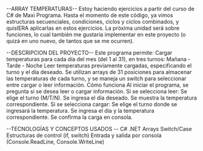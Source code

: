 --ARRAY TEMPERATURAS--
Estoy haciendo ejercicios a partir del curso de C# de Maxi Programa.
Hasta el momento de este código, ya vimos estructuras secuenciales, condiciones, ciclos y ciclos combinados, y quisIERA aplicarlas en estos ejercicios.
La próxima unidad será sobre funciones, lo cual también me gustaría implementar en este proyecto (o quizá en uno nuevo, de tantos que se me ocurren).


--DESCRIPCION DEL PROYECTO--
Este programa permite:
Cargar temperaturas para cada día del mes (del 1 al 31), en tres turnos:
Mañana - Tarde - Noche
Leer temperaturas previamente cargadas, especificando el turno y el día deseado.
Se utilizan arrays de 31 posiciones para almacenar las temperaturas de cada turno, y se maneja un switch para seleccionar entre cargar o leer información.
Cómo funciona
Al iniciar el programa, se pregunta si se desea leer o cargar información.
Si se selecciona leer:
Se elige el turno (M/T/N).
Se ingresa el día deseado.
Se muestra la temperatura correspondiente.
Si se selecciona cargar:
Se elige el turno donde se ingresará la temperatura.
Se ingresa el día y la temperatura correspondiente.
Se confirma la carga en consola.


--TECNOLOGÍAS Y CONCEPTOS USADOS --
C# .NET
Arrays
Switch/Case
Estructuras de control (if, switch)
Entrada y salida por consola (Console.ReadLine, Console.WriteLine)
